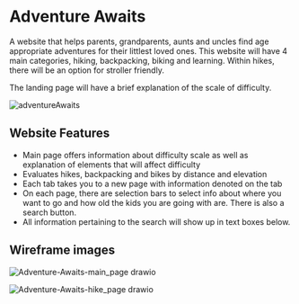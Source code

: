 # Adventure Awaits

A website that helps parents, grandparents, aunts and uncles find age appropriate adventures for their littlest loved ones. This website will have 4 main categories, hiking, backpacking, biking and learning. Within hikes, there will be an option for stroller friendly.

The landing page will have a brief explanation of the scale of difficulty.

![adventureAwaits](https://github.com/darcystruble/adventure-awaits/assets/142416987/81f663dc-e9e5-42dc-b6b0-0babc454b3b5)

## Website Features

- Main page offers information about difficulty scale as well as explanation of elements that will affect difficulty
- Evaluates hikes, backpacking and bikes by distance and  elevation
- Each tab takes you to a new page with information denoted on the tab
- On each page, there are selection bars to select info about where you want to go and how old the kids you are going with are. There is also a search button.
- All information pertaining to the search will show up in text boxes below.

## Wireframe images

![Adventure-Awaits-main_page drawio](https://github.com/darcystruble/adventure-awaits/assets/142416987/0b7fdfbe-fe11-4edb-b062-e9d1da2bcc36)

![Adventure-Awaits-hike_page drawio](https://github.com/darcystruble/adventure-awaits/assets/142416987/1926ff98-0ba8-4484-affc-109fd58bda9a)

